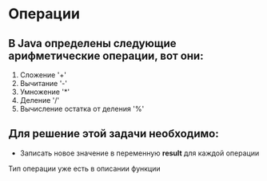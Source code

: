 Операции
=

В Java определены следующие арифметические операции, вот они:
-
1. Сложение '+'
2. Вычитание '-'
3. Умножение '*'
4. Деление '/'
5. Вычисление остатка от деления '%'


Для решение этой задачи необходимо:
-
- Записать новое значение в переменную **result** для каждой операции
<div class="hint">
Тип операции уже есть в описании функции
</div>